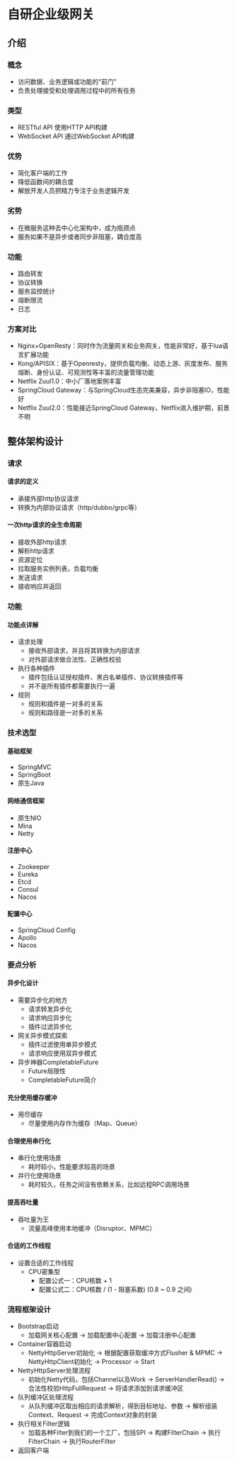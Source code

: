 # 自研企业级网关

## 介绍
### 概念
- 访问数据、业务逻辑或功能的“前门”
- 负责处理接受和处理调用过程中的所有任务

### 类型
- RESTful API 使用HTTP API构建
- WebSocket API 通过WebSocket API构建

### 优势
- 简化客户端的工作
- 降低函数间的耦合度
- 解放开发人员把精力专注于业务逻辑开发

### 劣势
- 在微服务这种去中心化架构中，成为瓶颈点
- 服务如果不是异步或者同步非阻塞，耦合度高

### 功能
- 路由转发
- 协议转换
- 服务监控统计 
- 熔断限流
- 日志

### 方案对比
- Nginx+OpenResty：同时作为流量网关和业务网关，性能非常好，基于lua语言扩展功能
- Kong/APISIX：基于Openresty，提供负载均衡、动态上游、灰度发布、服务熔断、身份认证、可观测性等丰富的流量管理功能
- Netflix Zuul1.0：中小厂落地案例丰富
- SpringCloud Gateway：与SpringCloud生态完美兼容，异步非阻塞IO，性能好
- Netflix Zuul2.0：性能接近SpringCloud Gateway，Netflix进入维护期，前景不明

## 整体架构设计

### 请求
#### 请求的定义
- 承接外部http协议请求
- 转换为内部协议请求（http/dubbo/grpc等）

#### 一次http请求的全生命周期
- 接收外部http请求
- 解析http请求
- 资源定位
- 拉取服务实例列表，负载均衡
- 发送请求
- 接收响应并返回

### 功能

#### 功能点详解

- 请求处理
    - 接收外部请求，并且将其转换为内部请求
    - 对外部请求做合法性、正确性校验
- 执行各种插件
    - 插件包括认证授权插件、黑白名单插件、协议转换插件等
    - 并不是所有插件都需要执行一遍
- 规则
    - 规则和插件是一对多的关系
    - 规则和路径是一对多的关系

### 技术选型
#### 基础框架
- SpringMVC
- SpringBoot
- 原生Java

#### 网络通信框架
- 原生NIO
- Mina
- Netty

#### 注册中心
- Zookeeper
- Eureka
- Etcd
- Consul
- Nacos

#### 配置中心
- SpringCloud Config
- Apollo
- Nacos

### 要点分析
#### 异步化设计
- 需要异步化的地方
    - 请求转发异步化
    - 请求响应异步化
    - 插件过滤异步化
- 网关异步模式探索
    - 插件过滤使用单异步模式
    - 请求响应使用双异步模式
- 异步神器CompletableFuture
    - Future局限性
    - CompletableFuture简介
#### 充分使用缓存缓冲
- 用尽缓存
    - 尽量使用内存作为缓存（Map、Queue）

#### 合理使用串行化
- 串行化使用场景
    - 耗时较小，性能要求较高的场景
- 并行化使用场景
    - 耗时较久，任务之间没有依赖关系，比如远程RPC调用场景
#### 提高吞吐量
- 吞吐量为王
    - 流量高峰使用本地缓冲（Disruptor、MPMC）

#### 合适的工作线程
- 设置合适的工作线程
    - CPU密集型
        - 配置公式一：CPU核数 + 1 
        - 配置公式二：CPU核数 / (1 - 阻塞系数) (0.8 ~ 0.9 之间)

### 流程框架设计
- Bootstrap启动
    - 加载网关核心配置 -> 加载配置中心配置 -> 加载注册中心配置
- Container容器启动
    - NettyHttpServer初始化 -> 根据配置获取缓冲方式Flusher & MPMC ->  NettyHttpClient初始化 -> Processor -> Start
- NettyHttpServer处理流程
    - 初始化Netty代码，包括Channel以及Work -> ServerHandlerRead() -> 合法性校验HttpFullRequest -> 将请求添加到请求缓冲区
- 队列缓冲区处理流程
    - 从队列缓冲区取出相应的请求解析，得到目标地址、参数 -> 解析组装Context、Request -> 完成Context对象的封装
- 执行相关Filter逻辑
    - 加载各种Filter到我们的一个工厂，包括SPI -> 构建FilterChain -> 执行FilterChain -> 执行RouterFilter
- 返回客户端
